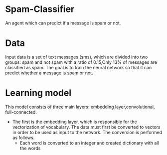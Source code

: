 # Spam-Classifier 
   An agent which can predict if a message is spam or not.
   
   
# Data
Input data is a set of text messages (sms), which are divided into two groups: spam and not spam with a ratio of 0.15,Only 13% of messages are classified as spam. The goal is to train the neural network so that it
can predict whether a message is spam or not.

# Learning model

This model consists of three main layers: embedding layer,convolutional, full-connected.
- The first is the embedding layer, which is responsible for the vectorization of vocabulary. The data must first be
converted to vectors in order to be used as input to the network. The conversion is performed as follows.
     * Each word is converted to an integer and created dictionary with all the words
      
  
